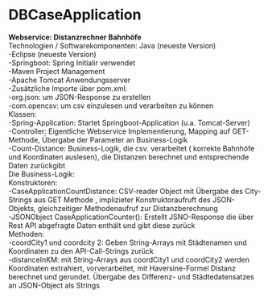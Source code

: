 # DBCaseApplication
**Webservice: Distanzrechner Bahnhöfe**    
Technologien / Softwarekomponenten:
Java (neueste Version)    
-Eclipse (neueste Version)    
-Springboot: Spring Initialir verwendet    
-Maven Project Management    
-Apache Tomcat Anwendungsserver    
-Zusätzliche Importe über pom.xml:    
-org.json: um JSON-Response zu erstellen    
-com.opencsv: um csv einzulesen und verarbeiten zu können    
Klassen:    
-Spring-Application: Startet Springboot-Application (u.a. Tomcat-Server)     
-Controller: Eigentliche Webservice Implementierung, Mapping auf GET-Methode, Übergabe der Parameter an Business-Logik    
-Count-Distance: Business-Logik, die csv. verarbeitet ( korrekte Bahnhöfe und Koordinaten auslesen), die Distanzen berechnet und entsprechende Daten zurückgibt    
Die Business-Logik:    
Konstruktoren:    
-CaseApplicationCountDistance: CSV-reader Object mit Übergabe des City-Strings aus GET Methode , implizieter Konstruktoraufruft des JSON-Objekts, gleichzeitiger Methodenaufruf zur Distanzberechnung   
-JSONObject CaseApplicationCounter(): Erstellt JSNO-Response die über Rest API abgefragte Daten enthält und gibt diese zurück      
Methoden:    
-coordCity1 und coordcity 2: Geben String-Arrays mit Städtenamen und Koordinaten zu den API-Call-Strings zurück    
-distanceInKM: mit String-Arrays aus coordCity1 und coordCity2 werden Koordinaten extrahiert, vorverarbeitet, mit Haversine-Formel Distanz berechnet und gerundet. Übergabe des Differenz- und           Städtedatensatzes an JSON-Object als Strings    
  
  
